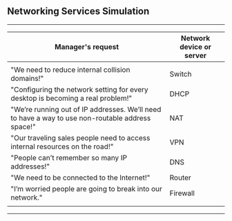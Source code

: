 ## Networking Services Simulation



-------------------------------------------------------------------------------------------------------------------------------
|                                     Manager's request                                            | Network device or server |
|------------------------------------------------------------------------------------------------- |--------------------------|
|                                                                                                  |                          |
| "We need to reduce internal collision domains!"                                                  | Switch                   |
| "Configuring the network setting for every desktop is becoming a real problem!"                  | DHCP                     |
| "We’re running out of IP addresses. We’ll need to have a way to use non-routable address space!" | NAT                      |
| "Our traveling sales people need to access internal resources on the road!"                      | VPN                      |
| "People can’t remember so many IP addresses!"                                                    | DNS                      |
| "We need to be connected to the Internet!"                                                       | Router                   |
| "I’m worried people are going to break into our network."                                        | Firewall                 |
|                                                                                                  |                          |
-------------------------------------------------------------------------------------------------------------------------------